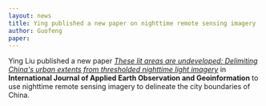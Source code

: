 ```yaml
---
layout: news
title: Ying published a new paper on nighttime remote sensing imagery 
author: Guofeng
paper: 
---
```


Ying Liu published a new paper [*These lit areas are undeveloped:
Delimiting China's urban extents from thresholded nighttime light
imagery*](http://dx.doi.org/10.1016/j.jag.2016.02.011) in **International Journal of
Applied Earth Observation and Geoinformation** to use nighttime remote
sensing imagery to delineate the city boundaries of China. 

